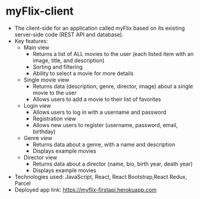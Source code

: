 # myFlix-client

- The client-side for an application called myFlix based on its existing server-side code (REST API and database).
- Key features:
  - Main view
    - Returns a list of ALL movies to the user (each listed item with an image, title, and description)
    - Sorting and filtering
    - Ability to select a movie for more details
  - Single movie view
    - Returns data (description, genre, director, image) about a single movie to the user
    - Allows users to add a movie to their list of favorites
  - Login view
    - Allows users to log in with a username and password
    - Registration view
    - Allows new users to register (username, password, email, birthday)
  - Genre view
    - Returns data about a genre, with a name and description
    - Displays example movies
  - Director view
    - Returns data about a director (name, bio, birth year, death year)
    - Displays example movies
- Technologies used: JavaScript, React, React Bootstrap,React Redux, Parcel
- Deployed app link: https://myflix-firstapi.herokuapp.com

